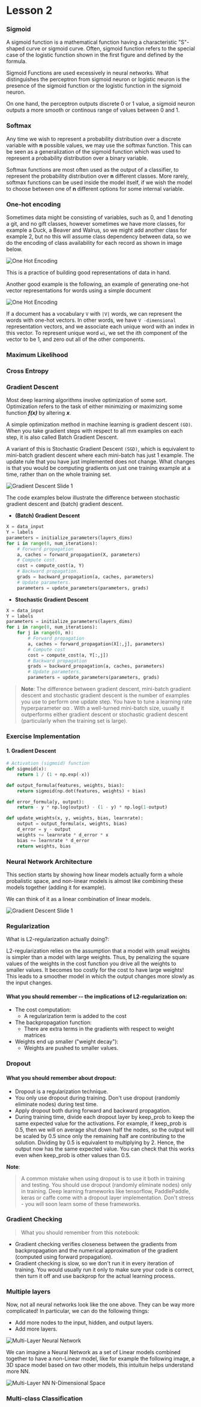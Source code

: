 
# Lesson 2


### Sigmoid

A sigmoid function is a mathematical function having a characteristic "S"-shaped curve or sigmoid curve. Often, sigmoid function refers to the special case of the logistic function shown in the first figure and defined by the formula.

Sigmoid Functions are used excessively in neural networks. What distinguishes the perceptron from sigmoid neuron or logistic neuron is the presence of the sigmoid function or the logistic function in the sigmoid neuron.

On one hand, the perceptron outputs discrete 0 or 1 value, a sigmoid neuron outputs a more smooth or continous range of values between 0 and 1.

### Softmax
Any time we wish to represent a probability distribution over a discrete variable with **n** possible values, we may use the softmax function. This can be seen as a generalization of the sigmoid function which was used to represent a probability distribution over a binary variable.

Softmax functions are most often used as the output of a classifier, to represent the probability distribution over **n** different classes. More rarely, softmax functions can be used inside the model itself, if we wish the model to choose between one of
**n** different options for some internal variable.

### One-hot encoding

Sometimes data might be consisting of variables, such as 0, and 1 denoting a git, and no gift classes, however sometimes we have more classes, for example a Duck, a Beaver and Walrus, so we might add another class for example 2, but no this will assume class dependency between data, so we do the encoding of class availability for each record as shown in image below.

![One Hot Encoding](/notes/Lesson-2/images/one_hot_encoding.png)

This is a practice of building good representations of data in hand.

Another good example is the following, an example of generating one-hot vector representations for words using a simple document

![One Hot Encoding](/notes/Lesson-2/images/one_hot_encoding_2.png)

If a document has a vocabulary ```V``` with ```|V|``` words, we can represent the words with
one-hot vectors. In other words, we have ```V -dimensional``` representation vectors, and
we associate each unique word with an index in this vector. To represent unique
word ```wi```, we set the ith component of the vector to be 1, and zero out all of the other
components.



### Maximum Likelihood

### Cross Entropy

### Gradient Descent

Most deep learning algorithms involve optimization of some sort. Optimization refers to the task of either minimizing or maximizing some function ***f(x)*** by altering ***x***.

A simple optimization method in machine learning is gradient descent ```(GD)```. When you take gradient steps with respect to all  mm  examples on each step, it is also called Batch Gradient Descent.

A variant of this is Stochastic Gradient Descent ```(SGD)```, which is equivalent to mini-batch gradient descent where each mini-batch has just 1 example. The update rule that you have just implemented does not change. What changes is that you would be computing gradients on just one training example at a time, rather than on the whole training set.

![Gradient Descent Slide 1](/notes/Lesson-2/images/gradient_descent.png)

The code examples below illustrate the difference between stochastic gradient descent and (batch) gradient descent.

* **(Batch) Gradient Descent**

```python
X = data_input
Y = labels
parameters = initialize_parameters(layers_dims)
for i in range(0, num_iterations):
    # Forward propagation
    a, caches = forward_propagation(X, parameters)
    # Compute cost.
    cost = compute_cost(a, Y)
    # Backward propagation.
    grads = backward_propagation(a, caches, parameters)
    # Update parameters.
    parameters = update_parameters(parameters, grads)
```

* **Stochastic Gradient Descent**

```python
X = data_input
Y = labels
parameters = initialize_parameters(layers_dims)
for i in range(0, num_iterations):
    for j in range(0, m):
        # Forward propagation
        a, caches = forward_propagation(X[:,j], parameters)
        # Compute cost
        cost = compute_cost(a, Y[:,j])
        # Backward propagation
        grads = backward_propagation(a, caches, parameters)
        # Update parameters.
        parameters = update_parameters(parameters, grads)
```

>**Note**:
The difference between gradient descent, mini-batch gradient descent and stochastic gradient descent is the number of examples you use to perform one update step.
You have to tune a learning rate hyperparameter  αα .
With a well-turned mini-batch size, usually it outperforms either gradient descent or stochastic gradient descent (particularly when the training set is large).

### Exercise Implementation

#### 1. Gradient Descent

```python
# Activation (sigmoid) function
def sigmoid(x):
    return 1 / (1 + np.exp(-x))

def output_formula(features, weights, bias):
    return sigmoid(np.dot(features, weights) + bias)

def error_formula(y, output):
    return - y * np.log(output) - (1 - y) * np.log(1-output)

def update_weights(x, y, weights, bias, learnrate):
    output = output_formula(x, weights, bias)
    d_error = y - output
    weights += learnrate * d_error * x
    bias += learnrate * d_error
    return weights, bias
```

### Neural Network Architecture

This section starts by showing how linear models actually form a whole probalistic space, and non-linear models is almost like combining 
these models together (adding it for example).

We can think of it as a linear combination of linear models.

![Gradient Descent Slide 1](/notes/Lesson-2/images/neural_network_architecture_sigmoid.png)



### Regularization

What is L2-regularization actually doing?:

L2-regularization relies on the assumption that a model with small weights is simpler than a model with large weights. Thus, by penalizing the square values of the weights in the cost function you drive all the weights to smaller values. It becomes too costly for the cost to have large weights! This leads to a smoother model in which the output changes more slowly as the input changes.

#### What you should remember -- the implications of L2-regularization on:

* The cost computation:
  * A regularization term is added to the cost
* The backpropagation function:
  * There are extra terms in the gradients with respect to weight matrices
* Weights end up smaller ("weight decay"):
  * Weights are pushed to smaller values.

### Dropout

#### What you should remember about dropout:

* Dropout is a regularization technique.
* You only use dropout during training. Don't use dropout (randomly eliminate nodes) during test time.
* Apply dropout both during forward and backward propagation.
* During training time, divide each dropout layer by keep_prob to keep the same expected value for the activations. For example, if keep_prob is 0.5, then we will on average shut down half the nodes, so the output will be scaled by 0.5 since only the remaining half are contributing to the solution. Dividing by 0.5 is equivalent to multiplying by 2. Hence, the output now has the same expected value. You can check that this works even when keep_prob is other values than 0.5.

**Note**:

>A common mistake when using dropout is to use it both in training and testing. You should use dropout (randomly eliminate nodes) only in training.
Deep learning frameworks like tensorflow, PaddlePaddle, keras or caffe come with a dropout layer implementation. Don't stress - you will soon learn some of these frameworks.


### Gradient Checking

>What you should remember from this notebook:

* Gradient checking verifies closeness between the gradients from backpropagation and the numerical approximation of the gradient (computed using forward propagation).
* Gradient checking is slow, so we don't run it in every iteration of training. You would usually run it only to make sure your code is correct, then turn it off and use backprop for the actual learning process.

### Multiple layers

Now, not all neural networks look like the one above. They can be way more complicated! In particular, we can do the following things:

* Add more nodes to the input, hidden, and output layers.
* Add more layers.

![Multi-Layer Neural Network](/notes/Lesson-2/images/neural_network_architecture_layers_2.png)

We can imagine a Neural Network as a set of Linear models combined together to have a non-Linear model, like for example the following image, a 3D space model based on two other models, this intuituin helps understand more NN.

![Multi-Layer NN N-Dimensional Space](/notes/Lesson-2/images/neural_network_architecture_layers_n_dimensional_space.png)

### Multi-class Classification




